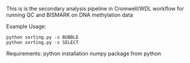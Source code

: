 This is is the secondary analysis pipeline in Cromwell/WDL workflow for running QC and BISMARK on DNA methylation data

Example Usage:

	python sorting.py -s BUBBLE
	python sorting.py -s SELECT

Requirements:
	python installation
	numpy package from python
